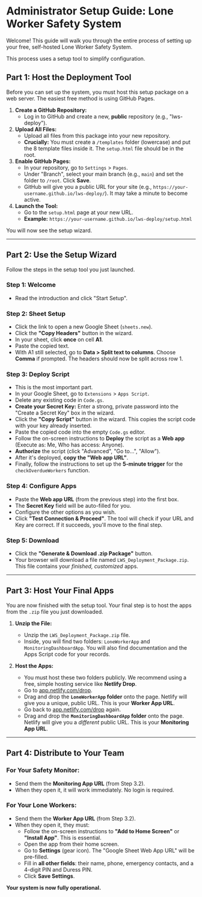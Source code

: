 # Administrator Setup Guide: Lone Worker Safety System

Welcome! This guide will walk you through the entire process of setting up your free, self-hosted Lone Worker Safety System.

This process uses a setup tool to simplify configuration.

## **Part 1: Host the Deployment Tool**

Before you can set up the system, you must host this setup package on a web server. The easiest free method is using GitHub Pages.

1.  **Create a GitHub Repository:**
    * Log in to GitHub and create a new, **public** repository (e.g., "lws-deploy").
2.  **Upload All Files:**
    * Upload all files from this package into your new repository.
    * **Crucially:** You must create a `/templates` folder (lowercase) and put the 8 template files inside it. The `setup.html` file should be in the root.
3.  **Enable GitHub Pages:**
    * In your repository, go to `Settings` > `Pages`.
    * Under "Branch", select your main branch (e.g., `main`) and set the folder to `/root`. Click **Save**.
    * GitHub will give you a public URL for your site (e.g., `https://your-username.github.io/lws-deploy/`). It may take a minute to become active.
4.  **Launch the Tool:**
    * Go to the `setup.html` page at your new URL.
    * **Example:** `https://your-username.github.io/lws-deploy/setup.html`

You will now see the setup wizard.

---

## **Part 2: Use the Setup Wizard**

Follow the steps in the setup tool you just launched.

### **Step 1: Welcome**
* Read the introduction and click "Start Setup".

### **Step 2: Sheet Setup**
* Click the link to open a new Google Sheet (`sheets.new`).
* Click the **"Copy Headers"** button in the wizard.
* In your sheet, click **once** on cell **A1**.
* Paste the copied text.
* With A1 still selected, go to **Data > Split text to columns**. Choose **Comma** if prompted. The headers should now be split across row 1.

### **Step 3: Deploy Script**
* This is the most important part.
* In your Google Sheet, go to `Extensions` > `Apps Script`.
* Delete any existing code in `Code.gs`.
* **Create your Secret Key:** Enter a strong, private password into the "Create a Secret Key" box in the wizard.
* Click the **"Copy Script"** button in the wizard. This copies the script code with your key already inserted.
* Paste the copied code into the empty `Code.gs` editor.
* Follow the on-screen instructions to **Deploy** the script as a **Web app** (Execute as: Me, Who has access: Anyone).
* **Authorize** the script (click "Advanced", "Go to...", "Allow").
* After it's deployed, **copy the "Web app URL"**.
* Finally, follow the instructions to set up the **5-minute trigger** for the `checkOverdueWorkers` function.

### **Step 4: Configure Apps**
* Paste the **Web app URL** (from the previous step) into the first box.
* The **Secret Key** field will be auto-filled for you.
* Configure the other options as you wish.
* Click **"Test Connection & Proceed"**. The tool will check if your URL and Key are correct. If it succeeds, you'll move to the final step.

### **Step 5: Download**
* Click the **"Generate & Download .zip Package"** button.
* Your browser will download a file named `LWS_Deployment_Package.zip`. This file contains your *finished, customized* apps.

---

## **Part 3: Host Your Final Apps**

You are now finished with the setup tool. Your final step is to host the apps from the `.zip` file you just downloaded.

1.  **Unzip the File:**
    * Unzip the `LWS_Deployment_Package.zip` file.
    * Inside, you will find two folders: `LoneWorkerApp` and `MonitoringDashboardApp`. You will also find documentation and the Apps Script code for your records.

2.  **Host the Apps:**
    * You must host these two folders publicly. We recommend using a free, simple hosting service like **Netlify Drop**.
    * Go to [app.netlify.com/drop](https://app.netlify.com/drop).
    * Drag and drop the **`LoneWorkerApp` folder** onto the page. Netlify will give you a unique, public URL. This is your **Worker App URL**.
    * Go back to [app.netlify.com/drop](https://app.netlify.com/drop) again.
    * Drag and drop the **`MonitoringDashboardApp` folder** onto the page. Netlify will give you a *different* public URL. This is your **Monitoring App URL**.

---

## **Part 4: Distribute to Your Team**

### **For Your Safety Monitor:**
* Send them the **Monitoring App URL** (from Step 3.2).
* When they open it, it will work immediately. No login is required.

### **For Your Lone Workers:**
* Send them the **Worker App URL** (from Step 3.2).
* When they open it, they must:
    * Follow the on-screen instructions to **"Add to Home Screen"** or **"Install App"**. This is essential.
    * Open the app from their home screen.
    * Go to **Settings** (gear icon). The "Google Sheet Web App URL" will be pre-filled.
    * Fill in **all other fields**: their name, phone, emergency contacts, and a 4-digit PIN and Duress PIN.
    * Click **Save Settings**.

**Your system is now fully operational.**
